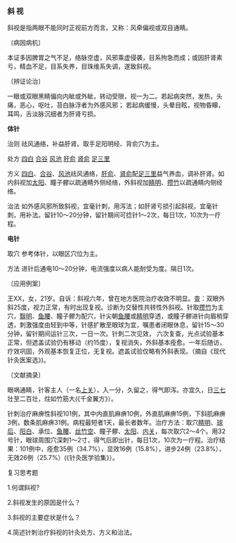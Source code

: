 ### 斜 视

斜视是指两眼不能同时正视前方而言。又称：风牵偏视或双目通睛。

〔病因病机〕

本证多因脾胃之气不足，络脉空虚，风邪乘虚侵袭，目系拘急而成；或因肝肾素亏，精血不足，目系失养，目珠维系失调，遂致斜视。

〔辨证论治〕

一眼或双眼黑睛偏向内眦或外眦，转动受限，视一为二。若起病突然，发热，头痛，恶心，呕吐，苔白脉浮者为外感风邪； 若起病缓慢，头晕目眩，视物昏矇，耳鸣，舌淡脉沉细者为肝肾亏损。

**体针**

治则  祛风通络，补益肝肾。取手足阳明经、背俞穴为主。

处方  [四白](https://www.gmzyjc.com/read/zjs/zjs3.1.1-3-0.1.3.3.2.md)  [合谷](https://www.gmzyjc.com/read/zjs/zjs3.1.1-3-0.1.2.3.4.md)  [风池](https://www.gmzyjc.com/read/zjs/zjs3.1.9-12-0.0.3.3.20.md)  [肝俞](https://www.gmzyjc.com/read/zjs/zjs3.1.7-8-0.0.1.3.18.md)  [肾俞](https://www.gmzyjc.com/read/zjs/zjs3.1.7-8-0.0.1.3.23.md)  [足三里](https://www.gmzyjc.com/read/zjs/zjs3.1.1-3-0.1.3.3.36.md)

方义  [四白](https://www.gmzyjc.com/read/zjs/zjs3.1.1-3-0.1.3.3.2.md)、[合谷](https://www.gmzyjc.com/read/zjs/zjs3.1.1-3-0.1.2.3.4.md)、[风池](https://www.gmzyjc.com/read/zjs/zjs3.1.9-12-0.0.3.3.20.md)祛风通络，[肝俞](https://www.gmzyjc.com/read/zjs/zjs3.1.7-8-0.0.1.3.18.md)、[肾俞](https://www.gmzyjc.com/read/zjs/zjs3.1.7-8-0.0.1.3.23.md)配[足三里](https://www.gmzyjc.com/read/zjs/zjs3.1.1-3-0.1.3.3.36.md)益气养血，调补肝肾。如内斜视加[太阳](https://www.gmzyjc.com/read/zjs/zjs3.4-0.1.1.4.0.md)、瞳子髎以疏通睛外侧经络，外斜视加[睛明](https://www.gmzyjc.com/read/zjs/zjs3.1.7-8-0.0.1.3.1.md)、[攒竹](https://www.gmzyjc.com/read/zjs/zjs3.1.7-8-0.0.1.3.2.md)以疏通睛内侧经络。

治法  如外感风邪所致斜视，宜毫针刺，用泻法；如肝肾亏损引起斜视，宜毫针刺，用补法。留针10〜20分钟，留针期间可捻针1〜2次，每日1次，10次为一疗程。

**电针**

取穴  参考体针，以眼区穴位为主。

方法  进针后通电10〜20分钟，电流强度以病人能耐受为度。隔日1次。

〔应用例案〕

王XX，女，21岁。自诉：斜视六年，曾在地方医院治疗收效不明显。査：双眼外斜25度，视力正常，有时出现复视。诊断为交替性共转性外斜视。针取[攒竹](https://www.gmzyjc.com/read/zjs/zjs3.1.7-8-0.0.1.3.2.md)为主穴，[翳明](https://www.gmzyjc.com/read/zjs/zjs3.4-0.1.1.10.0.md)、[鱼腰](https://www.gmzyjc.com/read/zjs/zjs3.4-0.1.1.3.0.md)、瞳子髎为配穴，针尖朝[鱼腰](https://www.gmzyjc.com/read/zjs/zjs3.4-0.1.1.3.0.md)或[睛明](https://www.gmzyjc.com/read/zjs/zjs3.1.7-8-0.0.1.3.1.md)穿透，或瞳子髎进针向眉梢穿透，刺激强度由轻到中等，针感扩散至眼球为宜，嘱患者闭眼休息，留针15〜30分钟，留针期间运针三次，一日一次。针刺二次见效， 六次复查，光点试验基本正常，但遮盖试验仍有移动（约15度），复视消失，外斜基本痊愈。一年后随访，疗效巩固，外观基本恢复正位，无复视。遮盖试验仅略有外斜表现。（摘自《现代针灸医案选》)。

〔文献摘录〕

眼㖞通睛，针客主人（一名[上关](https://www.gmzyjc.com/read/zjs/zjs3.1.9-12-0.0.3.3.3.md)），入一分，久留之，得气即泻。亦宜久，日[三七](https://www.gmzyjc.com/read/bc/bc13-0.0.12.0.0.md)壮至二百壮，炷如竹筋大(《千金翼方》）。

针刺治疗麻痹性斜视101例，其中内直肌麻痹10例，外直肌麻痹15例，下斜肌麻痹3例，数条肌麻痹31例。病程最短者1天，最长者数年。治疗方法：取穴[睛明](https://www.gmzyjc.com/read/zjs/zjs3.1.7-8-0.0.1.3.1.md)、[球后](https://www.gmzyjc.com/read/zjs/zjs3.4-0.1.1.5.0.md)、[阳白](https://www.gmzyjc.com/read/zjs/zjs3.1.9-12-0.0.3.3.14.md)、承位、[鱼腰](https://www.gmzyjc.com/read/zjs/zjs3.4-0.1.1.3.0.md)、[丝竹空](https://www.gmzyjc.com/read/zjs/zjs3.1.9-12-0.0.2.3.23.md)、瞳子髎、[太阳](https://www.gmzyjc.com/read/zjs/zjs3.4-0.1.1.4.0.md)、[内关](https://www.gmzyjc.com/read/zjs/zjs3.1.9-12-0.0.1.3.6.md)，每次取穴2〜4个。用32号针，眼球周围穴深刺1〜2寸，得气后即出针，每日1次，10次为一疗程。治疗结果：101例中，痊愈35例（34.7%），显效16例（15.8%），进步24例（23.8%），无效26例（25.7%）(《针灸医学验集》）。

复习思考题

1.何谓斜视?

2.斜视发生的原因是什么？

3.斜视的主要症状是什么？

4.简述针刺治疗斜视的针灸处方、方义和治法。
